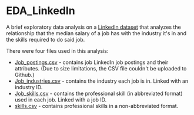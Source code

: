 # EDA_LinkedIn
A brief exploratory data analysis on a [LinkedIn dataset](https://www.kaggle.com/datasets/arshkon/linkedin-job-postings) that analyzes the relationship that the median salary of a job has with the industry it's in and the skills required to do said job. 

There were four files used in this analysis:

- [Job_postings.csv](https://www.kaggle.com/datasets/rajatraj0502/linkedin-job-2023/data?select=job_postings.csv) - contains job LinkedIn job postings and their attributes. (Due to size limitations, the CSV file couldn't be uploaded to Github.)
- [Job_industries.csv](https://www.kaggle.com/datasets/rajatraj0502/linkedin-job-2023/data?select=job_industries.csv) - contains the industry each job is in. Linked with an industry ID.
- [Job_skills.csv](https://www.kaggle.com/datasets/rajatraj0502/linkedin-job-2023/data?select=job_skills.csv) - contains the professional skill (in abbreviated format) used in each job. Linked with a job ID.
- [skills.csv](https://www.kaggle.com/datasets/arshkon/linkedin-job-postings?select=maps) - contains professional skills in a non-abbreviated format.
